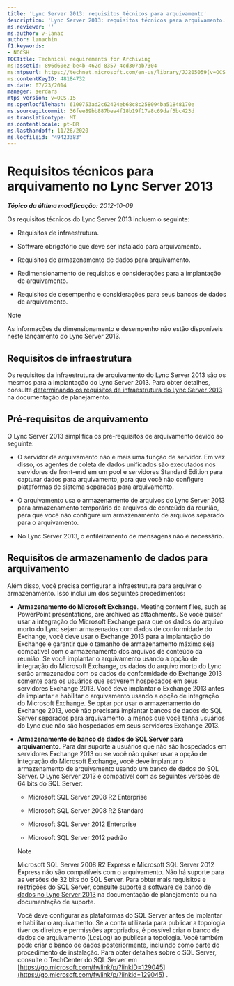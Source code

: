 ```yaml
---
title: 'Lync Server 2013: requisitos técnicos para arquivamento'
description: 'Lync Server 2013: requisitos técnicos para arquivamento.'
ms.reviewer: ''
ms.author: v-lanac
author: lanachin
f1.keywords:
- NOCSH
TOCTitle: Technical requirements for Archiving
ms:assetid: 896d60e2-be4b-462d-8357-4cd307ab7304
ms:mtpsurl: https://technet.microsoft.com/en-us/library/JJ205059(v=OCS.15)
ms:contentKeyID: 48184732
ms.date: 07/23/2014
manager: serdars
mtps_version: v=OCS.15
ms.openlocfilehash: 6100753ad2c62424eb68c8c258094ba51848170e
ms.sourcegitcommit: 36fee89bb887bea4f18b19f17a8c69daf5bc423d
ms.translationtype: MT
ms.contentlocale: pt-BR
ms.lasthandoff: 11/26/2020
ms.locfileid: "49423383"
---
```

# <a name="technical-requirements-for-archiving-in-lync-server-2013"></a>Requisitos técnicos para arquivamento no Lync Server 2013

<div data-xmlns="http://www.w3.org/1999/xhtml">

<div class="topic" data-xmlns="http://www.w3.org/1999/xhtml" data-msxsl="urn:schemas-microsoft-com:xslt" data-cs="https://msdn.microsoft.com/">

<div data-asp="https://msdn2.microsoft.com/asp">



</div>

<div id="mainSection">

<div id="mainBody">

<span> </span>

_**Tópico da última modificação:** 2012-10-09_

Os requisitos técnicos do Lync Server 2013 incluem o seguinte:

  - Requisitos de infraestrutura.

  - Software obrigatório que deve ser instalado para arquivamento.

  - Requisitos de armazenamento de dados para arquivamento.

  - Redimensionamento de requisitos e considerações para a implantação de arquivamento.

  - Requisitos de desempenho e considerações para seus bancos de dados de arquivamento.

<div>


> [!NOTE]  
> As informações de dimensionamento e desempenho não estão disponíveis neste lançamento do Lync Server 2013.



</div>

<div>

## <a name="infrastructure-requirements"></a>Requisitos de infraestrutura

Os requisitos da infraestrutura de arquivamento do Lync Server 2013 são os mesmos para a implantação do Lync Server 2013. Para obter detalhes, consulte [determinando os requisitos de infraestrutura do Lync Server 2013](lync-server-2013-determining-your-infrastructure-requirements.md) na documentação de planejamento.

</div>

<div>

## <a name="archiving-prerequisites"></a>Pré-requisitos de arquivamento

O Lync Server 2013 simplifica os pré-requisitos de arquivamento devido ao seguinte:

  - O servidor de arquivamento não é mais uma função de servidor. Em vez disso, os agentes de coleta de dados unificados são executados nos servidores de front-end em um pool e servidores Standard Edition para capturar dados para arquivamento, para que você não configure plataformas de sistema separadas para arquivamento.

  - O arquivamento usa o armazenamento de arquivos do Lync Server 2013 para armazenamento temporário de arquivos de conteúdo da reunião, para que você não configure um armazenamento de arquivos separado para o arquivamento.

  - No Lync Server 2013, o enfileiramento de mensagens não é necessário.

</div>

<div>

## <a name="data-storage-requirements-for-archiving"></a>Requisitos de armazenamento de dados para arquivamento

Além disso, você precisa configurar a infraestrutura para arquivar o armazenamento. Isso inclui um dos seguintes procedimentos:

  - **Armazenamento do Microsoft Exchange**. Meeting content files, such as PowerPoint presentations, are archived as attachments. Se você quiser usar a integração do Microsoft Exchange para que os dados do arquivo morto do Lync sejam armazenados com dados de conformidade do Exchange, você deve usar o Exchange 2013 para a implantação do Exchange e garantir que o tamanho de armazenamento máximo seja compatível com o armazenamento dos arquivos de conteúdo da reunião. Se você implantar o arquivamento usando a opção de integração do Microsoft Exchange, os dados do arquivo morto do Lync serão armazenados com os dados de conformidade do Exchange 2013 somente para os usuários que estiverem hospedados em seus servidores Exchange 2013. Você deve implantar o Exchange 2013 antes de implantar e habilitar o arquivamento usando a opção de integração do Microsoft Exchange. Se optar por usar o armazenamento do Exchange 2013, você não precisará implantar bancos de dados do SQL Server separados para arquivamento, a menos que você tenha usuários do Lync que não são hospedados em seus servidores Exchange 2013.

  - **Armazenamento de banco de dados do SQL Server para arquivamento**. Para dar suporte a usuários que não são hospedados em servidores Exchange 2013 ou se você não quiser usar a opção de integração do Microsoft Exchange, você deve implantar o armazenamento de arquivamento usando um banco de dados do SQL Server. O Lync Server 2013 é compatível com as seguintes versões de 64 bits do SQL Server:
    
      - Microsoft SQL Server 2008 R2 Enterprise
    
      - Microsoft SQL Server 2008 R2 Standard
    
      - Microsoft SQL Server 2012 Enterprise
    
      - Microsoft SQL Server 2012 padrão
    
    <div>
    

    > [!NOTE]  
    > Microsoft SQL Server 2008 R2 Express e Microsoft SQL Server 2012 Express não são compatíveis com o arquivamento. Não há suporte para as versões de 32 bits do SQL Server. Para obter mais requisitos e restrições do SQL Server, consulte <A href="lync-server-2013-database-software-support.md">suporte a software de banco de dados no Lync Server 2013</A> na documentação de planejamento ou na documentação de suporte.

    
    </div>
    
    Você deve configurar as plataformas do SQL Server antes de implantar e habilitar o arquivamento. Se a conta utilizada para publicar a topologia tiver os direitos e permissões apropriados, é possível criar o banco de dados de arquivamento (LcsLog) ao publicar a topologia. Você também pode criar o banco de dados posteriormente, incluindo como parte do procedimento de instalação. Para obter detalhes sobre o SQL Server, consulte o TechCenter do SQL Server em [https://go.microsoft.com/fwlink/p/?linkID=129045](https://go.microsoft.com/fwlink/p/?linkid=129045) .

</div>

</div>

<span> </span>

</div>

</div>

</div>

